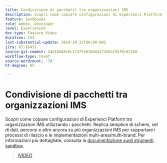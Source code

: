 ```yaml
---
title: Condivisione di pacchetti tra organizzazioni IMS
description: Scopri come copiare configurazioni di Experienci Platform tra organizzazioni IMS utilizzando i pacchetti. Replica semplice di schemi, set di dati, percorsi e altro ancora su più organizzazioni IMS per supportare distribuzioni multi-area geografica/multi-brand.
feature: Sandboxes
role: Admin, Developer
level: Experienced
doc-type: Feature Video
duration: 153
last-substantial-update: 2024-10-31T00:00:00Z
jira: KT-16431
source-git-commit: 24e10dd8c6c1747fe810d42e7d20af55f0c62258
workflow-type: tm+mt
source-wordcount: '79'
ht-degree: 0%

---
```



# Condivisione di pacchetti tra organizzazioni IMS

Scopri come copiare configurazioni di Experienci Platform tra organizzazioni IMS utilizzando i pacchetti. Replica semplice di schemi, set di dati, percorsi e altro ancora su più organizzazioni IMS per supportare i processi di rilascio e le implementazioni multi-area/multi-brand. Per informazioni più dettagliate, consulta la [documentazione sugli strumenti sandbox](https://experienceleague.adobe.com/en/docs/experience-platform/sandbox/ui/sharing-packages-across-orgs).

>[!VIDEO](https://video.tv.adobe.com/v/3435815/?learn=on)